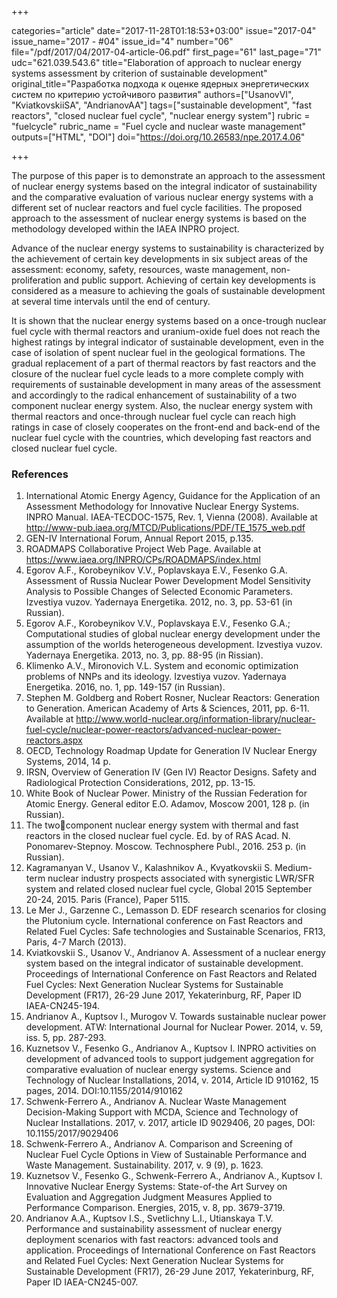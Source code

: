 +++

categories="article"
date="2017-11-28T01:18:53+03:00"
issue="2017-04"
issue_name="2017 - #04"
issue_id="4"
number="06"
file="/pdf/2017/04/2017-04-article-06.pdf"
first_page="61"
last_page="71"
udc="621.039.543.6"
title="Elaboration of approach to nuclear energy systems assessment by criterion of sustainable development"
original_title="Разработка подхода к оценке ядерных энергетических систем по критерию устойчивого развития"
authors=["UsanovVI", "KviatkovskiiSA", "AndrianovAA"]
tags=["sustainable development", "fast reactors", "closed nuclear fuel cycle", "nuclear energy system"]
rubric = "fuelcycle"
rubric_name = "Fuel cycle and nuclear waste management"
outputs=["HTML", "DOI"]
doi="https://doi.org/10.26583/npe.2017.4.06"

+++

The purpose of this paper is to demonstrate an approach to the assessment of nuclear energy systems based on the integral indicator of sustainability and the comparative evaluation of various nuclear energy systems with a different set of nuclear reactors and fuel cycle facilities. The proposed approach to the assessment of nuclear energy systems is based on the methodology developed within the IAEA INPRO project.

Advance of the nuclear energy systems to sustainability is characterized by the achievement of certain key developments in six subject areas of the assessment: economy, safety, resources, waste management, non-proliferation and public support. Achieving of certain key developments is considered as a measure to achieving the goals of sustainable development at several time intervals until the end of century.

It is shown that the nuclear energy systems based on a once-trough nuclear fuel cycle with thermal reactors and uranium-oxide fuel does not reach the highest ratings by integral indicator of sustainable development, even in the case of isolation of spent nuclear fuel in the geological formations. The gradual replacement of a part of thermal reactors by fast reactors and the closure of the nuclear fuel cycle leads to a more complete comply with requirements of sustainable development in many areas of the assessment and accordingly to the radical enhancement of sustainability of a two component nuclear energy system. Also, the nuclear energy system with thermal reactors and once-through nuclear fuel cycle can reach high ratings in case of closely cooperates on the front-end and back-end of the nuclear fuel cycle with the countries, which developing fast reactors and closed nuclear fuel cycle.

### References

1. International Atomic Energy Agency, Guidance for the Application of an Assessment Methodology for Innovative Nuclear Energy Systems. INPRO Manual. IAEA-TECDOC-1575, Rev. 1, Vienna (2008). Available at http://www-pub.iaea.org/MTCD/Publications/PDF/TE_1575_web.pdf
2. GEN-IV International Forum, Annual Report 2015, p.135.
3. ROADMAPS Collaborative Project Web Page. Available at https://www.iaea.org/INPRO/CPs/ROADMAPS/index.html
4. Egorov A.F., Korobeynikov V.V., Poplavskaya E.V., Fesenko G.A. Assessment of Russia Nuclear Power Development Model Sensitivity Analysis to Possible Changes of Selected Economic Parameters. Izvestiya vuzov. Yadernaya Energetika. 2012, no. 3, pp. 53-61 (in Russian).
5. Egorov A.F., Korobeynikov V.V., Poplavskaya E.V., Fesenko G.A.; Computational studies of global nuclear energy development under the assumption of the worlds heterogeneous development. Izvestiya vuzov. Yadernaya Energetika. 2013, no. 3, pp. 88-95 (in Rissian).
6. Klimenko A.V., Mironovich V.L. System and economic optimization problems of NNPs and its ideology. Izvestiya vuzov. Yadernaya Energetika. 2016, no. 1, pp. 149-157 (in Russian).
7. Stephen M. Goldberg and Robert Rosner, Nuclear Reactors: Generation to Generation. American Academy of Arts & Sciences, 2011, pp. 6-11. Available at http://www.world-nuclear.org/information-library/nuclear-fuel-cycle/nuclear-power-reactors/advanced-nuclear-power-reactors.aspx
8. OECD, Technology Roadmap Update for Generation IV Nuclear Energy Systems, 2014, 14 p.
9. IRSN, Overview of Generation IV (Gen IV) Reactor Designs. Safety and Radiological Protection Considerations, 2012, pp. 13-15.
10. White Book of Nuclear Power. Ministry of the Russian Federation for Atomic Energy. General editor E.O. Adamov, Moscow 2001, 128 p. (in Russian).
11. The twocomponent nuclear energy system with thermal and fast reactors in the closed nuclear fuel cycle. Ed. by of RAS Acad. N. Ponomarev-Stepnoy. Moscow. Technosphere Publ., 2016. 253 p. (in Russian).
12. Kagramanyan V., Usanov V., Kalashnikov A., Kvyatkovskii S. Medium-term nuclear industry prospects associated with synergistic LWR/SFR system and related closed nuclear fuel cycle, Global 2015 September 20-24, 2015. Paris (France), Paper 5115.
13. Le Mer J., Garzenne C., Lemasson D. EDF research scenarios for closing the Plutonium cycle. International conference on Fast Reactors and Related Fuel Cycles: Safe technologies and Sustainable Scenarios, FR13, Paris, 4-7 March (2013).
14. Kviatkovskii S., Usanov V., Andrianov A. Assessment of a nuclear energy system based on the integral indicator of sustainable development. Proceedings of International Conference on Fast Reactors and Related Fuel Cycles: Next Generation Nuclear Systems for Sustainable Development (FR17), 26-29 June 2017, Yekaterinburg, RF, Paper ID IAEA-CN245-194.
15. Andrianov A., Kuptsov I., Murogov V. Towards sustainable nuclear power development. ATW: International Journal for Nuclear Power. 2014, v. 59, iss. 5, pp. 287-293.
16. Kuznetsov V., Fesenko G., Andrianov A., Kuptsov I. INPRO activities on development of advanced tools to support judgement aggregation for comparative evaluation of nuclear energy systems. Science and Technology of Nuclear Installations, 2014, v. 2014, Article ID 910162, 15 pages, 2014. DOI:10.1155/2014/910162
17. Schwenk-Ferrero A., Andrianov A. Nuclear Waste Management Decision-Making Support with MCDA, Science and Technology of Nuclear Installations. 2017, v. 2017, article ID 9029406, 20 pages, DOI: 10.1155/2017/9029406
18. Schwenk-Ferrero A., Andrianov A. Comparison and Screening of Nuclear Fuel Cycle Options in View of Sustainable Performance and Waste Management. Sustainability. 2017, v. 9 (9), p. 1623.
19. Kuznetsov V., Fesenko G., Schwenk-Ferrero A., Andrianov A., Kuptsov I. Innovative Nuclear Energy Systems: State-of-the Art Survey on Evaluation and Aggregation Judgment Measures Applied to Performance Comparison. Energies, 2015, v. 8, pp. 3679-3719.
20. Andrianov A.A., Kuptsov I.S., Svetlichny L.I., Utianskaya T.V. Performance and sustainability assessment of nuclear energy deployment scenarios with fast reactors: advanced tools and application. Proceedings of International Conference on Fast Reactors and Related Fuel Cycles: Next Generation Nuclear Systems for Sustainable Development (FR17), 26-29 June 2017, Yekaterinburg, RF, Paper ID IAEA-CN245-007.